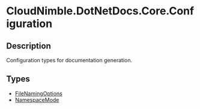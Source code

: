 # CloudNimble.DotNetDocs.Core.Configuration

## Description

Configuration types for documentation generation.

## Types

- [FileNamingOptions](FileNamingOptions.md)
- [NamespaceMode](NamespaceMode.md)
